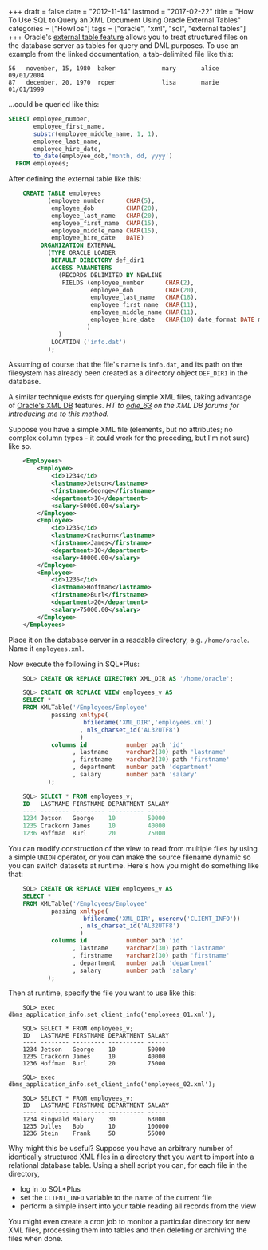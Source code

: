 +++
draft       = false
date        = "2012-11-14"
lastmod     = "2017-02-22"
title       = "How To Use SQL to Query an XML Document Using Oracle External Tables"
categories  = ["HowTos"]
tags        = ["oracle", "xml", "sql", "external tables"]
+++
Oracle's [external table feature](http://docs.oracle.com/cd/B28359_01/server.111/b28319/et_concepts.htm) allows you to treat structured files on the database server as tables for query and DML purposes. To use an example from the linked documentation, a tab-delimited file like this:

    56   november, 15, 1980  baker             mary       alice     09/01/2004
    87   december, 20, 1970  roper             lisa       marie     01/01/1999

...could be queried like this:

```SQL
SELECT employee_number,
       employee_first_name,
       substr(employee_middle_name, 1, 1),
       employee_last_name,
       employee_hire_date,
       to_date(employee_dob,'month, dd, yyyy')
  FROM employees;
```

After defining the external table like this:

```sql
    CREATE TABLE employees
           (employee_number      CHAR(5),
            employee_dob         CHAR(20),
            employee_last_name   CHAR(20),
            employee_first_name  CHAR(15),
            employee_middle_name CHAR(15),
            employee_hire_date   DATE)
         ORGANIZATION EXTERNAL
           (TYPE ORACLE_LOADER
            DEFAULT DIRECTORY def_dir1
            ACCESS PARAMETERS
              (RECORDS DELIMITED BY NEWLINE
               FIELDS (employee_number      CHAR(2),
                       employee_dob         CHAR(20),
                       employee_last_name   CHAR(18),
                       employee_first_name  CHAR(11),
                       employee_middle_name CHAR(11),
                       employee_hire_date   CHAR(10) date_format DATE mask "mm/dd/yyyy"
                      )
              )
            LOCATION ('info.dat')
           );
```

Assuming of course that the file's name is `info.dat`, and its path on the filesystem has already been created as a directory object `DEF_DIR1` in the database.

A similar technique exists for querying simple XML files, taking advantage of [Oracle's XML DB](http://docs.oracle.com/cd/E11882_01/appdev.112/e23094/toc.htm) features. _HT to [odie_63](https://forums.oracle.com/forums/profile.jspa?userID=695787) on the XML DB forums for introducing me to this method._

Suppose you have a simple XML file (elements, but no attributes; no complex column types - it could work for the preceding, but I'm not sure) like so.

```xml
    <Employees>
        <Employee>
            <id>1234</id>
            <lastname>Jetson</lastname>
            <firstname>George</firstname>
            <department>10</department>
            <salary>50000.00</salary>
        </Employee>
        <Employee>
            <id>1235</id>
            <lastname>Crackorn</lastname>
            <firstname>James</firstname>
            <department>10</department>
            <salary>40000.00</salary>
        </Employee>
        <Employee>
            <id>1236</id>
            <lastname>Hoffman</lastname>
            <firstname>Burl</firstname>
            <department>20</department>
            <salary>75000.00</salary>
        </Employee>
    </Employees>
```

Place it on the database server in a readable directory, e.g. `/home/oracle`. Name it `employees.xml`.

Now execute the following in SQL*Plus:

```sql
    SQL> CREATE OR REPLACE DIRECTORY XML_DIR AS '/home/oracle';

    SQL> CREATE OR REPLACE VIEW employees_v AS
    SELECT *
    FROM XMLTable('/Employees/Employee'
            passing xmltype(
                     bfilename('XML_DIR','employees.xml')
                    , nls_charset_id('AL32UTF8')
                    )
            columns id           number path 'id'
                  , lastname     varchar2(30) path 'lastname'
                  , firstname    varchar2(30) path 'firstname'
                  , department   number path 'department'
                  , salary       number path 'salary'
           );

    SQL> SELECT * FROM employees_v;
    ID   LASTNAME FIRSTNAME DEPARTMENT SALARY
    ---- -------- --------- ---------- ------
    1234 Jetson   George    10         50000    
    1235 Crackorn James     10         40000
    1236 Hoffman  Burl      20         75000
```

You can modify construction of the view to read from multiple files by using a simple `UNION` operator, or you can make the source filename dynamic so you can switch datasets at runtime. Here's how you might do something like that:

```sql
    SQL> CREATE OR REPLACE VIEW employees_v AS
    SELECT *
    FROM XMLTable('/Employees/Employee'
            passing xmltype(
                     bfilename('XML_DIR', userenv('CLIENT_INFO'))
                    , nls_charset_id('AL32UTF8')
                    )
            columns id           number path 'id'
                  , lastname     varchar2(30) path 'lastname'
                  , firstname    varchar2(30) path 'firstname'
                  , department   number path 'department'
                  , salary       number path 'salary'
           );
```

Then at runtime, specify the file you want to use like this:

```plpgsql
    SQL> exec dbms_application_info.set_client_info('employees_01.xml');

    SQL> SELECT * FROM employees_v;
    ID   LASTNAME FIRSTNAME DEPARTMENT SALARY
    ---- -------- --------- ---------- ------
    1234 Jetson   George    10         50000    
    1235 Crackorn James     10         40000
    1236 Hoffman  Burl      20         75000

    SQL> exec dbms_application_info.set_client_info('employees_02.xml');

    SQL> SELECT * FROM employees_v;
    ID   LASTNAME FIRSTNAME DEPARTMENT SALARY
    ---- -------- --------- ---------- ------
    1234 Ringwald Malory    30         63000    
    1235 Dulles   Bob       10         100000
    1236 Stein    Frank     50         55000
```

Why might this be useful? Suppose you have an arbitrary number of identically structured XML files in a directory that you want to import into a relational database table. Using a shell script you can, for each file in the directory,

+ log in to SQL*Plus
+ set the `CLIENT_INFO` variable to the name of the current file
+ perform a simple insert into your table reading all records from the view

You might even create a cron job to monitor a particular directory for new XML files, processing them into tables and then deleting or archiving the files when done.
